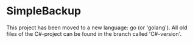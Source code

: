 # SimpleBackup

This project has been moved to a new language: go (or 'golang').
All old files of the C#-project can be found in the branch called 'C#-version'.
